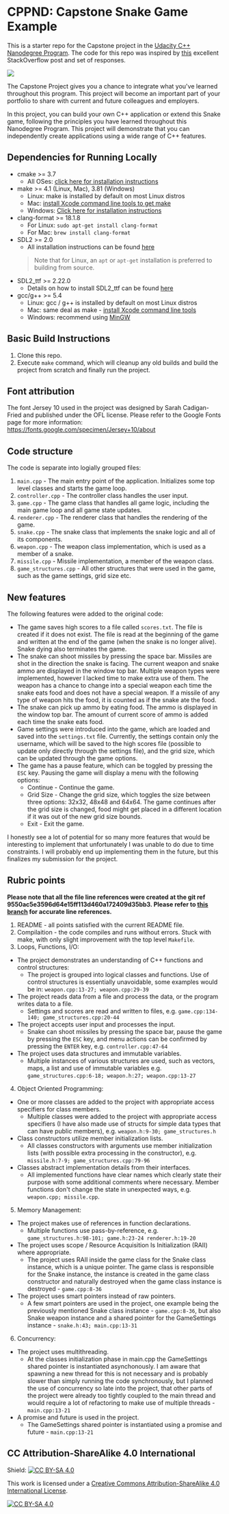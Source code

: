# CPPND: Capstone Snake Game Example

This is a starter repo for the Capstone project in the [Udacity C++ Nanodegree Program](https://www.udacity.com/course/c-plus-plus-nanodegree--nd213). The code for this repo was inspired by [this](https://codereview.stackexchange.com/questions/212296/snake-game-in-c-with-sdl) excellent StackOverflow post and set of responses.

<img src="snake_game.gif"/>

The Capstone Project gives you a chance to integrate what you've learned throughout this program. This project will become an important part of your portfolio to share with current and future colleagues and employers.

In this project, you can build your own C++ application or extend this Snake game, following the principles you have learned throughout this Nanodegree Program. This project will demonstrate that you can independently create applications using a wide range of C++ features.

## Dependencies for Running Locally

* cmake >= 3.7
  * All OSes: [click here for installation instructions](https://cmake.org/install/)
* make >= 4.1 (Linux, Mac), 3.81 (Windows)
  * Linux: make is installed by default on most Linux distros
  * Mac: [install Xcode command line tools to get make](https://developer.apple.com/xcode/features/)
  * Windows: [Click here for installation instructions](http://gnuwin32.sourceforge.net/packages/make.htm)
* clang-format >= 18.1.8
  * For Linux: `sudo apt-get install clang-format`
  * For Mac: `brew install clang-format`
* SDL2 >= 2.0
  * All installation instructions can be found [here](https://wiki.libsdl.org/Installation)
  >Note that for Linux, an `apt` or `apt-get` installation is preferred to building from source.
* SDL2_ttf >= 2.22.0
  * Details on how to install SDL2_ttf can be found [here](https://wiki.libsdl.org/SDL2_ttf)
* gcc/g++ >= 5.4
  * Linux: gcc / g++ is installed by default on most Linux distros
  * Mac: same deal as make - [install Xcode command line tools](https://developer.apple.com/xcode/features/)
  * Windows: recommend using [MinGW](http://www.mingw.org/)

## Basic Build Instructions

1. Clone this repo.
2. Execute `make` command, which will cleanup any old builds and build the project from scratch and finally run the project.

## Font attribution

The font Jersey 10 used in the project was designed by Sarah Cadigan-Fried and published under the OFL license. Please refer to the Google Fonts page for more information: https://fonts.google.com/specimen/Jersey+10/about

## Code structure

The code is separate into logially grouped files:

1. `main.cpp` - The main entry point of the application. Initializes some top level classes and starts the game loop.
2. `controller.cpp` - The controller class handles the user input.
3. `game.cpp` - The game class that handles all game logic, including the main game loop and all game state updates.
4. `renderer.cpp` - The renderer class that handles the rendering of the game.
5. `snake.cpp` - The snake class that implements the snake logic and all of its components.
6. `weapon.cpp` - The weapon class implementation, which is used as a member of a snake.
7. `missile.cpp` - Missile implementation, a member of the weapon class.
8. `game_structures.cpp` - All other structures that were used in the game, such as the game settings, grid size etc.

## New features

The following features were added to the original code:

* The game saves high scores to a file called `scores.txt`. The file is created if it does not exist. The file is read at the beginning of the game and written at the end of the game (when the snake is no longer alive). Snake dying also terminates the game.
* The snake can shoot missiles by pressing the space bar. Missiles are shot in the direction the snake is facing. The current weapon and snake ammo are displayed in the window top bar. Multiple weapon types were implemented, however I lacked time to make extra use of them. The weapon has a chance to change into a special weapon each time the snake eats food and does not have a special weapon. If a missile of any type of weapon hits the food, it is counted as if the snake ate the food.
* The snake can pick up ammo by eating food. The ammo is displayed in the window top bar. The amount of current score of ammo is added each time the snake eats food.
* Game settings were introduced into the game, which are loaded and saved into the `settings.txt` file. Currently, the settings contain only the username, which will be saved to the high scores file (possible to update only directly through the settings file), and the grid size, which can be updated through the game options.
* The game has a pause feature, which can be toggled by pressing the `ESC` key. Pausing the game will display a menu with the following options:
  * Continue - Continue the game.
  * Grid Size - Change the grid size, which toggles the size between three options: 32x32, 48x48 and 64x64. The game continues after the grid size is changed, food might get placed in a different location if it was out of the new grid size bounds.
  * Exit - Exit the game.

I honestly see a lot of potential for so many more features that would be interesting to implement that unfortunately I was unable to do due to time constraints. I will probably end up implementing them in the future, but this finalizes my submission for the project.

## Rubric points

**Please note that all the file line references were created at the git ref 9550ac5e3596d64e15ff113d460a172409d35bb3. Please refer to [this branch](https://github.com/shonun1/udacity-cpp-capstone-snake-game/tree/9550ac5e3596d64e15ff113d460a172409d35bb3) for accurate line references.**

1. README - all points satisfied with the current README file.
2. Compilaition - the code compiles and runs without errors. Stuck with make, with only slight improvement with the top level `Makefile`.
3. Loops, Functions, I/O:

* The project demonstrates an understanding of C++ functions and control structures:
  * The project is grouped into logical classes and functions. Use of control structures is essentially unavoidable, some examples would be in: `weapon.cpp:13-27; weapon.cpp:29-39`
* The project reads data from a file and process the data, or the program writes data to a file.
  * Settings and scores are read and written to files, e.g. `game.cpp:134-140; game_structures.cpp:20-44`
* The project accepts user input and processes the input.
  * Snake can shoot missiles by pressing the space bar, pause the game by pressing the `ESC` key, and menu actions can be confirmed by pressing the `ENTER` key, e.g. `controller.cpp:47-64`
* The project uses data structures and immutable variables.
  * Multiple instances of various structures are used, such as vectors, maps, a list and use of immutable variables e.g. `game_structures.cpp:6-18; weapon.h:27; weapon.cpp:13-27`

4. Object Oriented Programming:

* One or more classes are added to the project with appropriate access specifiers for class members.
  * Multiple classes were added to the project with appropriate access specifiers (I have also made use of structs for simple data types that can have public members), e.g. `weapon.h:9-30; game_structures.h`
* Class constructors utilize member initialization lists.
  * All classes constructors with arguments use member initialization lists (with possible extra processing in the constructor), e.g. `missile.h:7-9; game_structures.cpp:79-96`
* Classes abstract implementation details from their interfaces.
  * All implemented functions have clear names which clearly state their purpose with some additional comments where necessary. Member functions don't change the state in unexpected ways, e.g. `weapon.cpp; missile.cpp`.

5. Memory Management:

* The project makes use of references in function declarations.
  * Multiple functions use pass-by-reference, e.g. `game_structures.h:98-101; game.h:23-24 renderer.h:19-20`
* The project uses scope / Resource Acquisition Is Initialization (RAII) where appropriate.
  * The project uses RAII inside the game class for the Snake class instance, which is a unique pointer. The game class is responsible for the Snake instance, the instance is created in the game class constructor and naturally destroyed when the game class instance is destroyed - `game.cpp:8-36`
* The project uses smart pointers instead of raw pointers.
  * A few smart pointers are used in the project, one example being the previously mentioned Snake class instance - `game.cpp:8-36`, but also Snake weapon instance and a shared pointer for the GameSettings instance - `snake.h:43; main.cpp:13-31`

6. Concurrency:

* The project uses multithreading.
  * At the classes initialization phase in main.cpp the GameSettings shared pointer is instantiated asynchonously. I am aware that spawning a new thread for this is not necessary and is probably slower than simply running the code synchronously, but I planned the use of concurrency so late into the project, that other parts of the project were already too tightly coupled to the main thread and would require a lot of refactoring to make use of multiple threads - `main.cpp:13-21`
* A promise and future is used in the project.
  * The GameSettings shared pointer is instantiated using a promise and future - `main.cpp:13-21`

## CC Attribution-ShareAlike 4.0 International

Shield: [![CC BY-SA 4.0][cc-by-sa-shield]][cc-by-sa]

This work is licensed under a
[Creative Commons Attribution-ShareAlike 4.0 International License][cc-by-sa].

[![CC BY-SA 4.0][cc-by-sa-image]][cc-by-sa]

[cc-by-sa]: http://creativecommons.org/licenses/by-sa/4.0/
[cc-by-sa-image]: https://licensebuttons.net/l/by-sa/4.0/88x31.png
[cc-by-sa-shield]: https://img.shields.io/badge/License-CC%20BY--SA%204.0-lightgrey.svg
